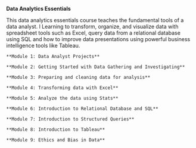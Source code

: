 **Data Analytics Essentials**

This data analytics essentials course teaches the fundamental tools of a data analyst. l
Learning to transform, organize, and visualize data with spreadsheet tools such as Excel, query data from a relational database using SQL and how to improve data presentations using powerful business intelligence tools like Tableau. 

    **Module 1: Data Analyst Projects** 
    
    **Module 2: Getting Started with Data Gathering and Investigating**
    
    **Module 3: Preparing and cleaning data for analysis**
    
    **Module 4: Transforming data with Excel**
    
    **Module 5: Analyze the data using Stats**
    
    **Module 6: Introduction to Relational Database and SQL**
    
    **Module 7: Introduction to Structured Queries**
    
    **Module 8: Introduction to Tableau**
    
    **Module 9: Ethics and Bias in Data**
